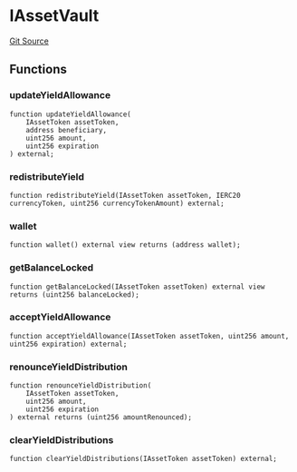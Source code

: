 # IAssetVault
[Git Source](https://github.com/https://eyqs@plumenetwork/contracts/blob/b5edc4ed671c2231a27f7b5cb5598db490d2ae10/src/interfaces/IAssetVault.sol)


## Functions
### updateYieldAllowance


```solidity
function updateYieldAllowance(
    IAssetToken assetToken,
    address beneficiary,
    uint256 amount,
    uint256 expiration
) external;
```

### redistributeYield


```solidity
function redistributeYield(IAssetToken assetToken, IERC20 currencyToken, uint256 currencyTokenAmount) external;
```

### wallet


```solidity
function wallet() external view returns (address wallet);
```

### getBalanceLocked


```solidity
function getBalanceLocked(IAssetToken assetToken) external view returns (uint256 balanceLocked);
```

### acceptYieldAllowance


```solidity
function acceptYieldAllowance(IAssetToken assetToken, uint256 amount, uint256 expiration) external;
```

### renounceYieldDistribution


```solidity
function renounceYieldDistribution(
    IAssetToken assetToken,
    uint256 amount,
    uint256 expiration
) external returns (uint256 amountRenounced);
```

### clearYieldDistributions


```solidity
function clearYieldDistributions(IAssetToken assetToken) external;
```

